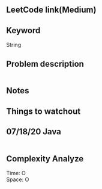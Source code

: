 ## LeetCode link(Medium)


## Keyword
String

## Problem description
```

```



## Notes


## Things to watchout

## 07/18/20 Java

```java


```
## Complexity Analyze
Time: O       \
Space: O